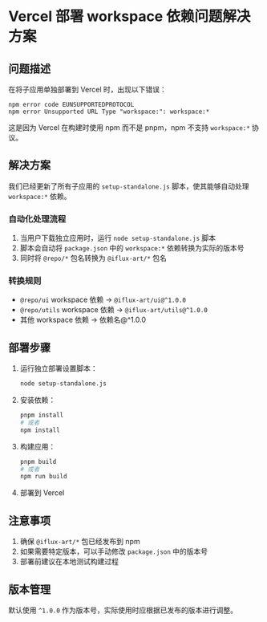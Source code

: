 # Vercel 部署 workspace 依赖问题解决方案

## 问题描述

在将子应用单独部署到 Vercel 时，出现以下错误：

```
npm error code EUNSUPPORTEDPROTOCOL
npm error Unsupported URL Type "workspace:": workspace:*
```

这是因为 Vercel 在构建时使用 npm 而不是 pnpm，npm 不支持 `workspace:*` 协议。

## 解决方案

我们已经更新了所有子应用的 `setup-standalone.js` 脚本，使其能够自动处理 `workspace:*` 依赖。

### 自动化处理流程

1. 当用户下载独立应用时，运行 `node setup-standalone.js` 脚本
2. 脚本会自动将 `package.json` 中的 `workspace:*` 依赖转换为实际的版本号
3. 同时将 `@repo/*` 包名转换为 `@iflux-art/*` 包名

### 转换规则

- `@repo/ui` workspace 依赖 → `@iflux-art/ui@^1.0.0`
- `@repo/utils` workspace 依赖 → `@iflux-art/utils@^1.0.0`
- 其他 workspace 依赖 → 依赖名@^1.0.0

## 部署步骤

1. 运行独立部署设置脚本：
   ```bash
   node setup-standalone.js
   ```

2. 安装依赖：
   ```bash
   pnpm install
   # 或者
   npm install
   ```

3. 构建应用：
   ```bash
   pnpm build
   # 或者
   npm run build
   ```

4. 部署到 Vercel

## 注意事项

1. 确保 `@iflux-art/*` 包已经发布到 npm
2. 如果需要特定版本，可以手动修改 `package.json` 中的版本号
3. 部署前建议在本地测试构建过程

## 版本管理

默认使用 `^1.0.0` 作为版本号，实际使用时应根据已发布的版本进行调整。